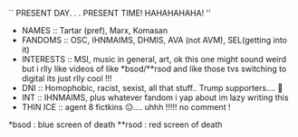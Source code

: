 `` PRESENT DAY. . . PRESENT TIME! HAHAHAHAHA! ''

- NAMES :: Tartar (pref), Marx, Komasan
- FANDOMS :: OSC, IHNMAIMS, DHMIS, AVA (not AVM), SEL(getting into it)
- INTERESTS :: MSI, music in general, art, ok this one might sound weird but i rlly like videos of like *bsod/**rsod and like those tvs switching to digital its just rlly cool !!!
- DNI :: Homophobic, racist, sexist, all that stuff.. Trump supporters.... 🤮 
- INT :: IHNMAIMS, plus whatever fandom i yap about im lazy writing this
- THIN ICE :: agent 8 fictkins 😐.... uhhh !!!!! no comment !



*bsod : blue screen of death
**rsod : red screen of death
